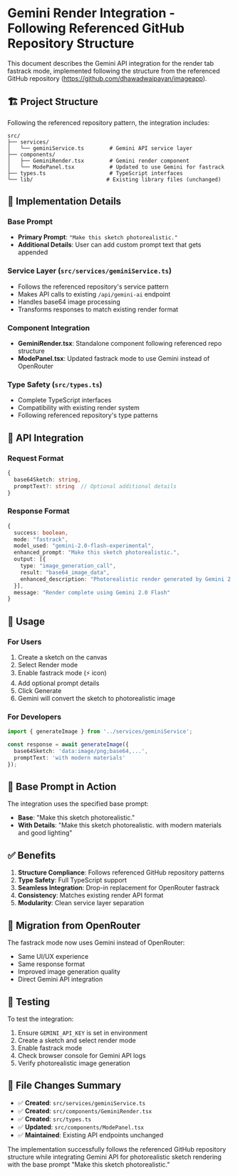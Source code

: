 # Gemini Render Integration - Following Referenced GitHub Repository Structure

This document describes the Gemini API integration for the render tab fastrack mode, implemented following the structure from the referenced GitHub repository (https://github.com/dhawadwaipayan/imageapp).

## 🏗️ **Project Structure**

Following the referenced repository pattern, the integration includes:

```
src/
├── services/
│   └── geminiService.ts        # Gemini API service layer
├── components/
│   ├── GeminiRender.tsx        # Gemini render component
│   └── ModePanel.tsx           # Updated to use Gemini for fastrack
├── types.ts                    # TypeScript interfaces
└── lib/                       # Existing library files (unchanged)
```

## 🎯 **Implementation Details**

### **Base Prompt**
- **Primary Prompt**: `"Make this sketch photorealistic."`
- **Additional Details**: User can add custom prompt text that gets appended

### **Service Layer** (`src/services/geminiService.ts`)
- Follows the referenced repository's service pattern
- Makes API calls to existing `/api/gemini-ai` endpoint
- Handles base64 image processing
- Transforms responses to match existing render format

### **Component Integration**
- **GeminiRender.tsx**: Standalone component following referenced repo structure
- **ModePanel.tsx**: Updated fastrack mode to use Gemini instead of OpenRouter

### **Type Safety** (`src/types.ts`)
- Complete TypeScript interfaces
- Compatibility with existing render system
- Following referenced repository's type patterns

## 🔧 **API Integration**

### **Request Format**
```typescript
{
  base64Sketch: string,
  promptText?: string  // Optional additional details
}
```

### **Response Format**
```typescript
{
  success: boolean,
  mode: "fastrack",
  model_used: "gemini-2.0-flash-experimental",
  enhanced_prompt: "Make this sketch photorealistic.",
  output: [{
    type: "image_generation_call",
    result: "base64_image_data",
    enhanced_description: "Photorealistic render generated by Gemini 2.0 Flash"
  }],
  message: "Render complete using Gemini 2.0 Flash"
}
```

## 🚀 **Usage**

### **For Users**
1. Create a sketch on the canvas
2. Select Render mode
3. Enable fastrack mode (⚡ icon)
4. Add optional prompt details
5. Click Generate
6. Gemini will convert the sketch to photorealistic image

### **For Developers**
```typescript
import { generateImage } from '../services/geminiService';

const response = await generateImage({
  base64Sketch: 'data:image/png;base64,...',
  promptText: 'with modern materials'
});
```

## 🎨 **Base Prompt in Action**

The integration uses the specified base prompt:
- **Base**: "Make this sketch photorealistic."
- **With Details**: "Make this sketch photorealistic. with modern materials and good lighting"

## ✅ **Benefits**

1. **Structure Compliance**: Follows referenced GitHub repository patterns
2. **Type Safety**: Full TypeScript support
3. **Seamless Integration**: Drop-in replacement for OpenRouter fastrack
4. **Consistency**: Matches existing render API format
5. **Modularity**: Clean service layer separation

## 🔄 **Migration from OpenRouter**

The fastrack mode now uses Gemini instead of OpenRouter:
- Same UI/UX experience
- Same response format
- Improved image generation quality
- Direct Gemini API integration

## 🧪 **Testing**

To test the integration:
1. Ensure `GEMINI_API_KEY` is set in environment
2. Create a sketch and select render mode
3. Enable fastrack mode
4. Check browser console for Gemini API logs
5. Verify photorealistic image generation

## 📁 **File Changes Summary**

- ✅ **Created**: `src/services/geminiService.ts`
- ✅ **Created**: `src/components/GeminiRender.tsx`
- ✅ **Created**: `src/types.ts`
- ✅ **Updated**: `src/components/ModePanel.tsx`
- ✅ **Maintained**: Existing API endpoints unchanged

The implementation successfully follows the referenced GitHub repository structure while integrating Gemini API for photorealistic sketch rendering with the base prompt "Make this sketch photorealistic."
